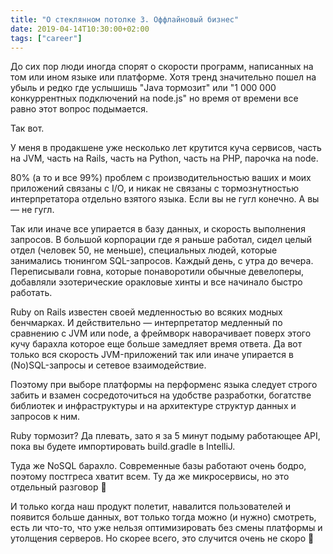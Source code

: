 ```yaml
---
title: "О стеклянном потолке 3. Оффлайновый бизнес"
date: 2019-04-14T10:30:00+02:00
tags: ["career"]
---
```


До сих пор люди иногда спорят о скорости программ, написанных на том или ином языке или платформе. Хотя тренд значительно пошел на убыль и редко где услышишь "Java тормозит" или "1 000 000 конкуррентных подключений на node.js" но время от времени все равно этот вопрос подымается.

Так вот.

У меня в продакшене уже несколько лет крутится куча сервисов, часть на JVM, часть на Rails, часть на Python, часть на PHP, парочка на node.

80% (а то и все 99%) проблем с производительностью ваших и моих приложений связаны с I/O, и никак не связаны с тормознутностью интерпретатора отдельно взятого языка. Если вы не гугл конечно. А вы — не гугл.

Так или иначе все упирается в базу данных, и скорость выполнения запросов. В большой корпорации где я раньше работал, сидел целый отдел (человек 50, не меньше), специальных людей, которые занимались тюнингом SQL-запросов. Каждый день, с утра до вечера. Переписывали говна, которые понаворотили обычные девелоперы, добавляли эзотерические оракловые хинты и все начинало быстро работать.

Ruby on Rails известен своей медленностью во всяких модных бенчмарках. И действительно — интерпретатор медленный по сравнению с JVM или node, а фреймворк наворачивает поверх этого кучу барахла которое еще больше замедляет время ответа. Да вот только вся скорость JVM-приложений так или иначе упирается в (No)SQL-запросы и сетевое взаимодействие.

Поэтому при выборе платформы на перформенс языка следует строго забить и взамен сосредоточиться на удобстве разработки, богатстве библиотек и инфраструктуры и на архитектуре структур данных и запросов к ним.

Ruby тормозит? Да плевать, зато я за 5 минут подыму работающее АРІ, пока вы будете импортировать build.gradle в IntelliJ.

Туда же NoSQL барахло. Современные базы работают очень бодро, поэтому постгреса хватит всем. Ту да же микросервисы, но это отдельный разговор 🙂 

И только когда наш продукт полетит, навалится пользователей и появится больше данных, вот только тогда можно (и нужно) смотреть, есть ли что-то, что уже нельзя оптимизировать без смены платформы и утолщения серверов. Но скорее всего, это случится очень не скоро 🙂